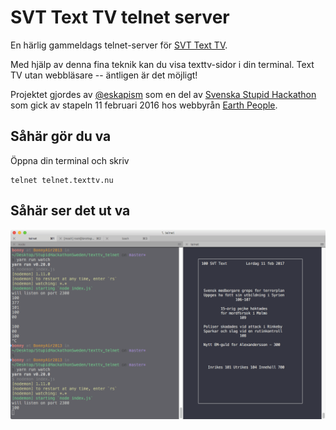 # SVT Text TV telnet server

En härlig gammeldags telnet-server för [SVT Text TV](https://texttv.nu/).

Med hjälp av denna fina teknik kan du visa texttv-sidor i din terminal.
Text TV utan webbläsare -- äntligen är det möjligt!

Projektet gjordes av [@eskapism](https://twitter.com/eskpism) som en del av [Svenska Stupid Hackathon](https://www.stupidhackathon.se/) som gick
av stapeln 11 februari 2016 hos webbyrån [Earth People](https://earthpeople.se).

## Såhär gör du va

Öppna din terminal och skriv

    telnet telnet.texttv.nu

## Såhär ser det ut va

![Skärmdump av Text TV telnet server som visar hur sidan 100 ser ut](screenshot.png?raw=true)
